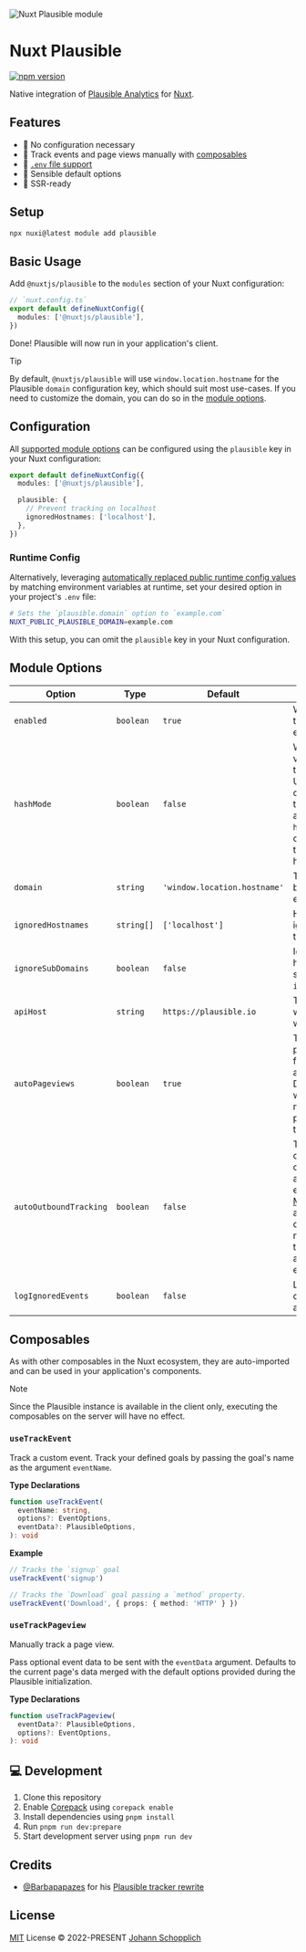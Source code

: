 ![Nuxt Plausible module](./.github/og.png)

# Nuxt Plausible

[![npm version](https://img.shields.io/npm/v/@nuxtjs/plausible?color=a1b858&label=)](https://www.npmjs.com/package/@nuxtjs/plausible)

Native integration of [Plausible Analytics](https://plausible.io/sites) for [Nuxt](https://nuxt.com).

## Features

- 🌻 No configuration necessary
- 📯 Track events and page views manually with [composables](#composables)
- 📂 [`.env` file support](#configuration)
- 🧺 Sensible default options
- 🦾 SSR-ready

## Setup

```bash
npx nuxi@latest module add plausible
```

## Basic Usage

Add `@nuxtjs/plausible` to the `modules` section of your Nuxt configuration:

```ts
// `nuxt.config.ts`
export default defineNuxtConfig({
  modules: ['@nuxtjs/plausible'],
})
```

Done! Plausible will now run in your application's client.

> [!TIP]
> By default, `@nuxtjs/plausible` will use `window.location.hostname` for the Plausible `domain` configuration key, which should suit most use-cases. If you need to customize the domain, you can do so in the [module options](#module-options).

## Configuration

All [supported module options](#module-options) can be configured using the `plausible` key in your Nuxt configuration:

```ts
export default defineNuxtConfig({
  modules: ['@nuxtjs/plausible'],

  plausible: {
    // Prevent tracking on localhost
    ignoredHostnames: ['localhost'],
  },
})
```

### Runtime Config

Alternatively, leveraging [automatically replaced public runtime config values](https://nuxt.com/docs/api/configuration/nuxt-config#runtimeconfig) by matching environment variables at runtime, set your desired option in your project's `.env` file:

```bash
# Sets the `plausible.domain` option to `example.com`
NUXT_PUBLIC_PLAUSIBLE_DOMAIN=example.com
```

With this setup, you can omit the `plausible` key in your Nuxt configuration.

## Module Options

| Option                 | Type       | Default                      | Description                                                                                                                                                                                                                                     |
| ---------------------- | ---------- | ---------------------------- | ----------------------------------------------------------------------------------------------------------------------------------------------------------------------------------------------------------------------------------------------- |
| `enabled`              | `boolean`  | `true`                       | Whether the tracker shall be enabled.                                                                                                                                                                                                           |
| `hashMode`             | `boolean`  | `false`                      | Whether page views shall be tracked when the URL hash changes. Enable this if your Nuxt app uses the `hashMode` router option instead of the default history mode.                                                                              |
| `domain`               | `string`   | `'window.location.hostname'` | The domain to bind tracking event to.                                                                                                                                                                                                           |
| `ignoredHostnames`     | `string[]` | `['localhost']`              | Hostnames to ignore when tracking events.                                                                                                                                                                                                       |
| `ignoreSubDomains`     | `boolean`  | `false`                      | Ignore the hostname if it is a subdomain of `ignoredHostnames`.                                                                                                                                                                                 |
| `apiHost`              | `string`   | `https://plausible.io`       | The API host where the events will be sent to.                                                                                                                                                                                                  |
| `autoPageviews`        | `boolean`  | `true`                       | Track the current page and all further pages automatically. Disable this if you want to manually manage pageview tracking.                                                                                                                      |
| `autoOutboundTracking` | `boolean`  | `false`                      | Track all outbound link clicks automatically. If enabled, a [MutationObserver](https://developer.mozilla.org/en-US/docs/Web/API/MutationObserver) automagically detects link nodes throughout the application and binds `click` events to them. |
| `logIgnoredEvents`     | `boolean`  | `false`                      | Log events to the console if they are ignored.                                                                                                                                                                                                  |

## Composables

As with other composables in the Nuxt ecosystem, they are auto-imported and can be used in your application's components.

> [!NOTE]
> Since the Plausible instance is available in the client only, executing the composables on the server will have no effect.

### `useTrackEvent`

Track a custom event. Track your defined goals by passing the goal's name as the argument `eventName`.

**Type Declarations**

```ts
function useTrackEvent(
  eventName: string,
  options?: EventOptions,
  eventData?: PlausibleOptions,
): void
```

**Example**

```ts
// Tracks the `signup` goal
useTrackEvent('signup')

// Tracks the `Download` goal passing a `method` property.
useTrackEvent('Download', { props: { method: 'HTTP' } })
```

### `useTrackPageview`

Manually track a page view.

Pass optional event data to be sent with the `eventData` argument. Defaults to the current page's data merged with the default options provided during the Plausible initialization.

**Type Declarations**

```ts
function useTrackPageview(
  eventData?: PlausibleOptions,
  options?: EventOptions,
): void
```

## 💻 Development

1. Clone this repository
2. Enable [Corepack](https://github.com/nodejs/corepack) using `corepack enable`
3. Install dependencies using `pnpm install`
4. Run `pnpm run dev:prepare`
5. Start development server using `pnpm run dev`

## Credits

- [@Barbapapazes](https://github.com/Barbapapazes) for his [Plausible tracker rewrite](https://github.com/Barbapapazes/plausible-tracker)

## License

[MIT](./LICENSE) License © 2022-PRESENT [Johann Schopplich](https://github.com/johannschopplich)
